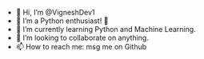 - 👋 Hi, I’m @VigneshDev1
- 👀 I’m a Python enthusiast! 🐍
- 🌱 I’m currently learning Python and Machine Learning.
- 💞️ I’m looking to collaborate on anything.
- 📫 How to reach me: msg me on Github

<!---
VigneshDev1/VigneshDev1 is a ✨ special ✨ repository because its `README.md` (this file) appears on your GitHub profile.
You can click the Preview link to take a look at your changes.
--->
